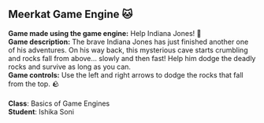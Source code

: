 ## Meerkat Game Engine 🐱

**Game made using the game engine:** Help Indiana Jones! 🤠 <br />
**Game description:** The brave Indiana Jones has just finished another one of his adventures. On his way back, this mysterious cave starts crumbling and rocks fall from above... slowly and then fast! Help him dodge the deadly rocks and survive as long as you can. <br />
**Game controls:** Use the left and right arrows to dodge the rocks that fall from the top. 🪨 <br />
<br />
**Class**: Basics of Game Engines <br />
**Student**: Ishika Soni 
